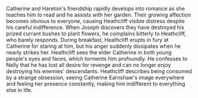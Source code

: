 Catherine and Hareton's friendship rapidly develops into romance as she teaches him to read and he assists with her garden. Their growing affection becomes obvious to everyone, causing Heathcliff visible distress despite his careful indifference. When Joseph discovers they have destroyed his prized currant bushes to plant flowers, he complains bitterly to Heathcliff, who barely responds. During breakfast, Heathcliff erupts in fury at Catherine for staring at him, but his anger suddenly dissipates when he nearly strikes her. Heathcliff sees the elder Catherine in both young people's eyes and faces, which torments him profoundly. He confesses to Nelly that he has lost all desire for revenge and can no longer enjoy destroying his enemies' descendants. Heathcliff describes being consumed by a strange obsession, seeing Catherine Earnshaw's image everywhere and feeling her presence constantly, making him indifferent to everything else in life.